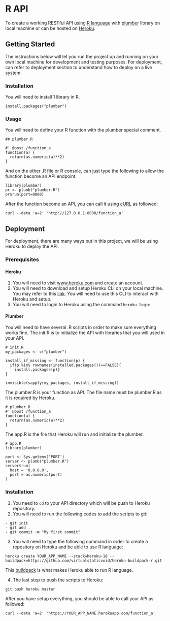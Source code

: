 # R API
To create a working RESTful API using [R language][r] with [plumber][plumber] library on local machine or can be hosted on [Heroku][heroku].

## Getting Started
The instructions below will let you run the project up and running on your own local machine for development and testing purposes. For deployment, can refer to deployment section to understand how to deploy on a live system.

### Installation
You will need to install 1 library in R.
```
install.packages("plumber")
```

### Usage
You will need to define your R function with the plumber special comment.
```
## plumber.R

#' @post /function_a
function(a) {
  return(as.numeric(a)**2)
}
```
And on the other .R file or R console, can just type the following to allow the function become an API endpoint.
```
library(plumber)
pr <- plumb("plumber.R")
pr$run(port=8000)
```
After the function become an API, you can call it using [cURL][curl] as followed:
```
curl --data 'a=2' 'http://127.0.0.1:8000/function_a'
```

## Deployment
For deployment, there are many ways but in this project, we will be using Heroku to deploy the API.

### Prerequisites

#### Heroku
1. You will need to visit www.heroku.com and create an account.
2. You will need to download and setup Heroku CLI on your local machine. You may refer to this [link][heroku cli]. You will need to use this CLI to interact with Heroku and setup.
3. You will need to login to Heroku using the command ```heroku login```.

#### Plumber
You will need to have several .R scripts in order to make sure everything works fine.
The init.R is to initialize the API with libraries that you will used in your API.
```
# init.R
my_packages <- c("plumber")

install_if_missing <- function(p) {
  if(p %in% rownames(installed.packages())==FALSE){
    install.packages(p)}
}

invisible(sapply(my_packages, install_if_missing))
```
The plumber.R is your function as API. The file name must be plumber.R as it is required by Heroku.
```
# plumber.R
#' @post /function_a
function(a) {
  return(as.numeric(a)**2)
}
```
The app.R is the file that Heroku will run and initialize the plumber.
```
# app.R
library(plumber)

port <- Sys.getenv('PORT')
server <- plumb("plumber.R")
server$run(
  host = '0.0.0.0',
  port = as.numeric(port)
)
```

### Installation
1. You need to ```cd``` to your API directory which will be push to Heroku repository.
2. You will need to run the following codes to add the scripts to git:
```
- git init
- git add .
- git commit -m "My first commit"
```
3. You will need to type the following command in order to create a repository on Heroku and be able to use R language:
```
heroku create YOUR_APP_NAME --stack=heroku-18 --buildpack=https://github.com/virtualstaticvoid/heroku-buildpack-r.git
```
This [buildpack][buildpack] is what makes Heroku able to run R language.

4. The last step to push the scripts to Heroku:
```
git push heroku master
```

After you have setup everything, you should be able to call your API as followed:
```
curl --data 'a=2' 'https://YOUR_APP_NAME.herokuapp.com/function_a'
```

[r]: https://www.r-project.org
[plumber]: https://www.rplumber.io
[heroku]: https://www.heroku.com
[curl]: https://curl.se
[heroku cli]: https://devcenter.heroku.com/articles/heroku-cli
[buildpack]: https://github.com/virtualstaticvoid/heroku-buildpack-r.git
